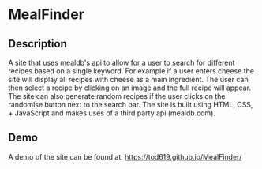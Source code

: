 # MealFinder

## Description

A site that uses mealdb's api to allow for a user to search for different recipes based on a single keyword. For example if a user enters cheese the site will display all recipes with cheese as a main ingredient. The user can then select a recipe by clicking on an image and the full recipe will appear. The site can also generate random recipes if the user clicks on the randomise button next to the search bar. The site is built using HTML, CSS, + JavaScript and makes uses of a third party api (mealdb.com).

## Demo

A demo of the site can be found at: https://tod619.github.io/MealFinder/
